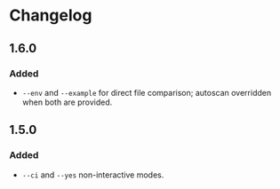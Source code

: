 # Changelog

## 1.6.0

### Added
- `--env` and `--example` for direct file comparison; autoscan overridden when both are provided.

## 1.5.0

### Added
- `--ci` and `--yes` non-interactive modes.
